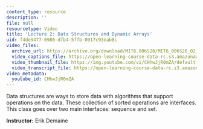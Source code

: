 ```yaml
---
content_type: resource
description: ''
file: null
resourcetype: Video
title: 'Lecture 2: Data Structures and Dynamic Arrays'
uid: f4de9477-0986-dfb4-5ffb-0917c93eab8c
video_files:
  archive_url: https://archive.org/download/MIT6.006S20/MIT6_006S20_02_06_Lecture_2_300k.mp4
  video_captions_file: https://open-learning-course-data-rc.s3.amazonaws.com/6-006-introduction-to-algorithms-spring-2020/300863d48d855d35aba4867a911faf1e_CHhwJjR0mZA.vtt
  video_thumbnail_file: https://img.youtube.com/vi/CHhwJjR0mZA/default.jpg
  video_transcript_file: https://open-learning-course-data-rc.s3.amazonaws.com/6-006-introduction-to-algorithms-spring-2020/851ae1c98f7a73382b76732f977bb92f_CHhwJjR0mZA.pdf
video_metadata:
  youtube_id: CHhwJjR0mZA
---
```


Data structures are ways to store data with algorithms that support operations on the data. These collection of sorted operations are interfaces. This class goes over two main interfaces: sequence and set.

**Instructor:** Erik Demaine